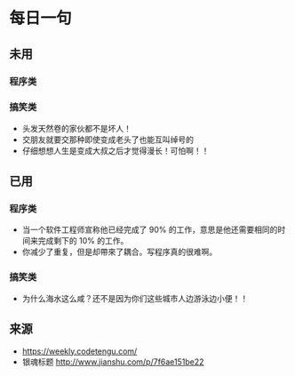 # 每日一句
## 未用
### 程序类

### 搞笑类
* 头发天然卷的家伙都不是坏人！
* 交朋友就要交那种即使变成老头了也能互叫绰号的
* 仔细想想人生是变成大叔之后才觉得漫长！可怕啊！！


## 已用
### 程序类
* 当一个软件工程师宣称他已经完成了 90% 的工作，意思是他还需要相同的时间来完成剩下的 10% 的工作。
* 你减少了重复，但是却帶來了耦合。写程序真的很难啊。


### 搞笑类
* 为什么海水这么咸？还不是因为你们这些城市人边游泳边小便！！


## 来源
* https://weekly.codetengu.com/
* 银魂标题 http://www.jianshu.com/p/7f6ae151be22